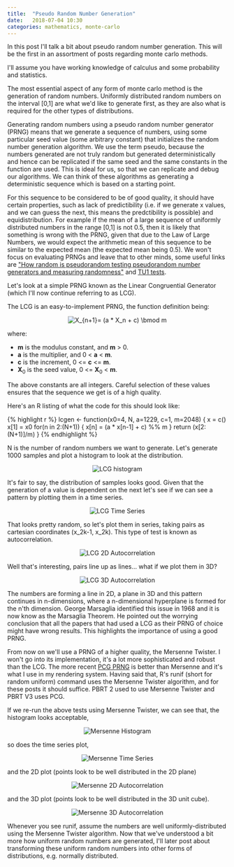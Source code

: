 ```yaml
---
title:  "Pseudo Random Number Generation"
date:   2018-07-04 10:30
categories: mathematics, monte-carlo
---
```

In this post I'll talk a bit about pseudo random number generation. This will be the first in an assortment of posts regarding monte carlo methods.

I'll assume you have working knowledge of calculus and some probability and statistics.

The most essential aspect of any form of monte carlo method is the generation of random numbers. Uniformly distributed random numbers on the interval [0,1] are what we'd like to generate first, as they are also what is required for the other types of distributions.

Generating random numbers using a pseudo random number generator (PRNG) means that we generate a sequence of numbers, using some particular seed value (some arbitrary constant) that initializes the random number generation algorithm. We use the term pseudo, because the numbers generated are not truly random but generated deterministically and hence can be replicated if the same seed and the same constants in the function are used. This is ideal for us, so that we can replicate and debug our algorithms. We can think of these algorithms as generating a deterministic sequence which is based on a starting point.

For this sequence to be considered to be of good quality, it should have certain properties, such as lack of predictibility (i.e. if we generate x values, and we can guess the next, this means the predctibility is possible) and equidistribution. For example if the mean of a large sequence of uniformly distributed numbers in the range [0,1] is not 0.5, then it is likely that something is wrong with the PRNG, given that due to the Law of Large Numbers, we would expect the arithmetic mean of this sequence to be similar to the expected mean (the expected mean being 0.5). We won't focus on evaluating PRNGs and leave that to other minds, some useful links are ["How random is pseudorandom testing pseudorandom number generators and measuring randomness"](http://pit-claudel.fr/clement/blog/how-random-is-pseudo-random-testing-pseudo-random-number-generators-and-measuring-randomness/) and [TU1 tests](http://simul.iro.umontreal.ca/testu01/tu01.html).

Let's look at a simple PRNG known as the Linear Congruential Generator (which I'll now continue referring to as LCG).

The LCG is an easy-to-implement PRNG, the function definition being:

<p align="center">
<img src="https://latex.codecogs.com/gif.latex?X_{n&plus;1}=&space;(a&space;*&space;X_n&space;&plus;&space;c)&space;\bmod&space;m" title="X_{n+1}= (a * X_n + c) \bmod m" />
</p>

where:
- __m__ is the modulus constant, and __m__ > 0.
- __a__ is the multiplier, and 0 < __a__ < __m__.
- __c__ is the increment, 0 <= __c__ <= __m__.
- __X__<sub>0</sub> is the seed value, 0 <= __X__<sub>0</sub> < __m__.

The above constants are all integers. Careful selection of these values ensures that the sequence we get is of a high quality.

Here's an R listing of what the code for this should look like:

{% highlight r %}
lcgen <- function(x0=4, N, a=1229, c=1, m=2048)
{
  x = c()
  x[1] = x0
  for(n in 2:(N+1))
  {
    x[n] = (a * x[n-1] + c) %% m
  }
  return (x[2:(N+1)]/m)
}
{% endhighlight %}

N is the number of random numbers we want to generate. Let's generate 1000 samples and plot a histogram to look at the distribution.


<p align="center">
<img src="/assets/prngs/lcg_histogram.png" alt="LCG histogram">
</p>


It's fair to say, the distribution of samples looks good. Given that the generation of a value is dependent on the next let's see if we can see a pattern by plotting them in a time series.

<p align="center">
<img src="/assets/prngs/lcg_time_series.png" alt="LCG Time Series">
</p>

That looks pretty random, so let's plot them in series, taking pairs as cartesian coordinates (x_2k-1, x_2k). This type of test is known as autocorrelation.

<p align="center">
<img src="/assets/prngs/lcg_2d.png" alt="LCG 2D Autocorrelation">
</p>

Well that's interesting, pairs line up as lines... what if we plot them in 3D?

<p align="center">
<img src="/assets/prngs/lcg_3d.gif" alt="LCG 3D Autocorrelation">
</p>


The numbers are forming a line in 2D, a plane in 3D and this pattern continues in n-dimensions, where a n-dimensional hyperplane is formed for the n'th dimension. George Marsaglia identified this issue in 1968 and it is now know as the Marsaglia Theorem. He pointed out the worrying conclusion that all the papers that had used a LCG as their PRNG of choice might have wrong results. This highlights the importance of using a good PRNG.

From now on we'll use a PRNG of a higher quality, the Mersenne Twister. I won't go into its implementation, it's a lot more sophisticated and robust than the LCG. The more recent [PCG PRNG](http://www.pcg-random.org/) is better than Mersenne and it's what I use in my rendering system. Having said that, R's runif (short for random uniform) command uses the Mersenne Twister algorithm, and for these posts it should suffice. PBRT 2 used to use Mersenne Twister and PBRT V3 uses PCG.

If we re-run the above tests using Mersenne Twister, we can see that, the histogram looks acceptable,

<p align="center">
<img src="/assets/prngs/mersenne_hist.png" alt="Mersenne Histogram">
</p>

so does the time series plot,

<p align="center">
<img src="/assets/prngs/mersenne_time_series.png" alt="Mersenne Time Series">
</p>

and the 2D plot (points look to be well distributed in the 2D plane)

<p align="center">
<img src="/assets/prngs/mersenne_2d.png" alt="Mersenne 2D Autocorrelation">
</p>

and the 3D plot (points look to be well distributed in the 3D unit cube).

<p align="center">
<img src="/assets/prngs/mersenne_3d.gif" alt="Mersenne 3D Autocorrelation">
</p>

Whenever you see runif, assume the numbers are well uniformly-distributed using the Mersenne Twister algorithm. Now that we've understood a bit more how uniform random numbers are generated, I'll later post about transforming these uniform random numbers into other forms of distributions, e.g. normally distributed.
